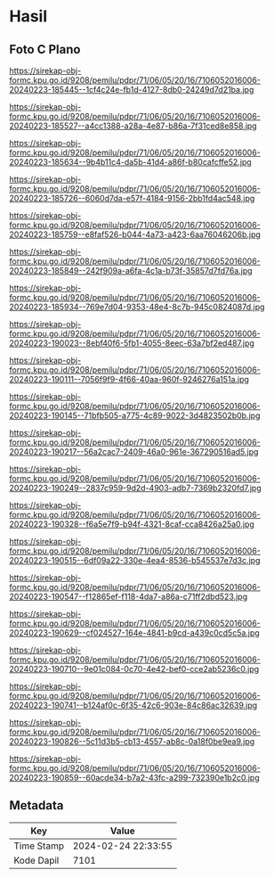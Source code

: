 # Hasil

## Foto C Plano

https://sirekap-obj-formc.kpu.go.id/9208/pemilu/pdpr/71/06/05/20/16/7106052016006-20240223-185445--1cf4c24e-fb1d-4127-8db0-24249d7d21ba.jpg

https://sirekap-obj-formc.kpu.go.id/9208/pemilu/pdpr/71/06/05/20/16/7106052016006-20240223-185527--a4cc1388-a28a-4e87-b86a-7f31ced8e858.jpg

https://sirekap-obj-formc.kpu.go.id/9208/pemilu/pdpr/71/06/05/20/16/7106052016006-20240223-185634--9b4b11c4-da5b-41d4-a86f-b80cafcffe52.jpg

https://sirekap-obj-formc.kpu.go.id/9208/pemilu/pdpr/71/06/05/20/16/7106052016006-20240223-185726--6060d7da-e57f-4184-9156-2bb1fd4ac548.jpg

https://sirekap-obj-formc.kpu.go.id/9208/pemilu/pdpr/71/06/05/20/16/7106052016006-20240223-185759--e8faf526-b044-4a73-a423-6aa76046206b.jpg

https://sirekap-obj-formc.kpu.go.id/9208/pemilu/pdpr/71/06/05/20/16/7106052016006-20240223-185849--242f909a-a6fa-4c1a-b73f-35857d7fd76a.jpg

https://sirekap-obj-formc.kpu.go.id/9208/pemilu/pdpr/71/06/05/20/16/7106052016006-20240223-185934--769e7d04-9353-48e4-8c7b-945c0824087d.jpg

https://sirekap-obj-formc.kpu.go.id/9208/pemilu/pdpr/71/06/05/20/16/7106052016006-20240223-190023--8ebf40f6-5fb1-4055-8eec-63a7bf2ed487.jpg

https://sirekap-obj-formc.kpu.go.id/9208/pemilu/pdpr/71/06/05/20/16/7106052016006-20240223-190111--7056f9f9-4f66-40aa-960f-9246276a151a.jpg

https://sirekap-obj-formc.kpu.go.id/9208/pemilu/pdpr/71/06/05/20/16/7106052016006-20240223-190145--71bfb505-a775-4c89-9022-3d4823502b0b.jpg

https://sirekap-obj-formc.kpu.go.id/9208/pemilu/pdpr/71/06/05/20/16/7106052016006-20240223-190217--56a2cac7-2409-46a0-961e-367290516ad5.jpg

https://sirekap-obj-formc.kpu.go.id/9208/pemilu/pdpr/71/06/05/20/16/7106052016006-20240223-190249--2837c959-9d2d-4903-adb7-7369b2320fd7.jpg

https://sirekap-obj-formc.kpu.go.id/9208/pemilu/pdpr/71/06/05/20/16/7106052016006-20240223-190328--f6a5e7f9-b94f-4321-8caf-cca8426a25a0.jpg

https://sirekap-obj-formc.kpu.go.id/9208/pemilu/pdpr/71/06/05/20/16/7106052016006-20240223-190515--6df09a22-330e-4ea4-8536-b545537e7d3c.jpg

https://sirekap-obj-formc.kpu.go.id/9208/pemilu/pdpr/71/06/05/20/16/7106052016006-20240223-190547--f12865ef-f118-4da7-a86a-c71ff2dbd523.jpg

https://sirekap-obj-formc.kpu.go.id/9208/pemilu/pdpr/71/06/05/20/16/7106052016006-20240223-190629--cf024527-164e-4841-b9cd-a439c0cd5c5a.jpg

https://sirekap-obj-formc.kpu.go.id/9208/pemilu/pdpr/71/06/05/20/16/7106052016006-20240223-190710--9e01c084-0c70-4e42-bef0-cce2ab5236c0.jpg

https://sirekap-obj-formc.kpu.go.id/9208/pemilu/pdpr/71/06/05/20/16/7106052016006-20240223-190741--b124af0c-6f35-42c6-903e-84c86ac32639.jpg

https://sirekap-obj-formc.kpu.go.id/9208/pemilu/pdpr/71/06/05/20/16/7106052016006-20240223-190826--5c11d3b5-cb13-4557-ab8c-0a18f0be9ea9.jpg

https://sirekap-obj-formc.kpu.go.id/9208/pemilu/pdpr/71/06/05/20/16/7106052016006-20240223-190859--60acde34-b7a2-43fc-a299-732390e1b2c0.jpg


## Metadata

| Key        | Value               |
| ---------- | ------------------- |
| Time Stamp | 2024-02-24 22:33:55 |
| Kode Dapil | 7101                |



